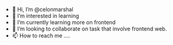- 👋 Hi, I’m @celonmarshal
- 👀 I’m interested in learning
- 🌱 I’m currently learning more on frontend
- 💞️ I’m looking to collaborate on task that involve frontend web.
- 📫 How to reach me ....

<!---
celonmarshal/celonmarshal is a ✨ special ✨ repository because its `README.md` (this file) appears on your GitHub profile.
You can click the Preview link to take a look at your changes.
--->
